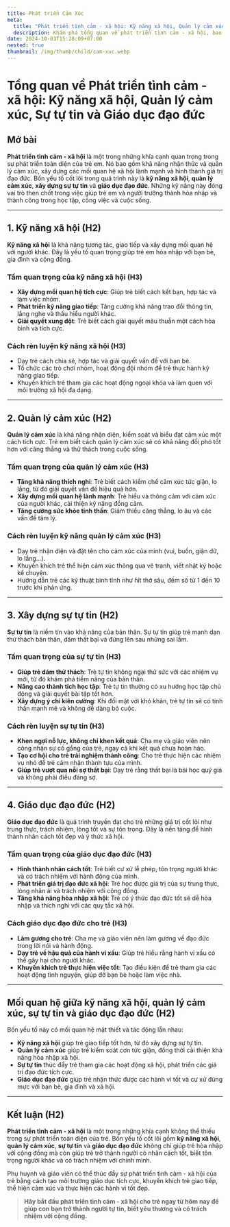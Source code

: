 ```yaml
---
title: Phát triển Cảm Xúc
meta:
  title: "Phát triển tình cảm - xã hội: Kỹ năng xã hội, Quản lý cảm xúc, Sự tự tin và Giáo dục đạo đức"
  description: Khám phá tổng quan về phát triển tình cảm - xã hội, bao gồm kỹ năng xã hội, quản lý cảm xúc, xây dựng sự tự tin và giáo dục đạo đức cho trẻ em và người trưởng thành.
date: 2024-10-03T15:28:09+07:00
nested: true
thumbnail: /img/thumb/child/cam-xuc.webp
---
```


# **Tổng quan về Phát triển tình cảm - xã hội: Kỹ năng xã hội, Quản lý cảm xúc, Sự tự tin và Giáo dục đạo đức**

## **Mở bài**
**Phát triển tình cảm - xã hội** là một trong những khía cạnh quan trọng trong sự phát triển toàn diện của trẻ em. Nó bao gồm khả năng nhận thức và quản lý cảm xúc, xây dựng các mối quan hệ xã hội lành mạnh và hình thành giá trị đạo đức. Bốn yếu tố cốt lõi trong quá trình này là **kỹ năng xã hội**, **quản lý cảm xúc**, **xây dựng sự tự tin** và **giáo dục đạo đức**. Những kỹ năng này đóng vai trò then chốt trong việc giúp trẻ em và người trưởng thành hòa nhập và thành công trong học tập, công việc và cuộc sống.  

---

## **1. Kỹ năng xã hội (H2)**
**Kỹ năng xã hội** là khả năng tương tác, giao tiếp và xây dựng mối quan hệ với người khác. Đây là yếu tố quan trọng giúp trẻ em hòa nhập với bạn bè, gia đình và cộng đồng.  

### **Tầm quan trọng của kỹ năng xã hội (H3)**
- **Xây dựng mối quan hệ tích cực**: Giúp trẻ biết cách kết bạn, hợp tác và làm việc nhóm.  
- **Phát triển kỹ năng giao tiếp**: Tăng cường khả năng trao đổi thông tin, lắng nghe và thấu hiểu người khác.  
- **Giải quyết xung đột**: Trẻ biết cách giải quyết mâu thuẫn một cách hòa bình và tích cực.  

### **Cách rèn luyện kỹ năng xã hội (H3)**
- Dạy trẻ cách chia sẻ, hợp tác và giải quyết vấn đề với bạn bè.  
- Tổ chức các trò chơi nhóm, hoạt động đội nhóm để trẻ thực hành kỹ năng giao tiếp.  
- Khuyến khích trẻ tham gia các hoạt động ngoại khóa và làm quen với môi trường xã hội đa dạng.  

---

## **2. Quản lý cảm xúc (H2)**
**Quản lý cảm xúc** là khả năng nhận diện, kiểm soát và biểu đạt cảm xúc một cách tích cực. Trẻ em biết cách quản lý cảm xúc sẽ có khả năng đối phó tốt hơn với căng thẳng và thử thách trong cuộc sống.  

### **Tầm quan trọng của quản lý cảm xúc (H3)**
- **Tăng khả năng thích nghi**: Trẻ biết cách kiềm chế cảm xúc tức giận, lo lắng, từ đó giải quyết vấn đề hiệu quả hơn.  
- **Xây dựng mối quan hệ lành mạnh**: Trẻ hiểu và thông cảm với cảm xúc của người khác, cải thiện kỹ năng đồng cảm.  
- **Tăng cường sức khỏe tinh thần**: Giảm thiểu căng thẳng, lo âu và các vấn đề tâm lý.  

### **Cách rèn luyện kỹ năng quản lý cảm xúc (H3)**
- Dạy trẻ nhận diện và đặt tên cho cảm xúc của mình (vui, buồn, giận dữ, lo lắng…).  
- Khuyến khích trẻ thể hiện cảm xúc thông qua vẽ tranh, viết nhật ký hoặc kể chuyện.  
- Hướng dẫn trẻ các kỹ thuật bình tĩnh như hít thở sâu, đếm số từ 1 đến 10 trước khi phản ứng.  

---

## **3. Xây dựng sự tự tin (H2)**
**Sự tự tin** là niềm tin vào khả năng của bản thân. Sự tự tin giúp trẻ mạnh dạn thử thách bản thân, dám thất bại và đứng lên sau những sai lầm.  

### **Tầm quan trọng của sự tự tin (H3)**
- **Giúp trẻ dám thử thách**: Trẻ tự tin không ngại thử sức với các nhiệm vụ mới, từ đó khám phá tiềm năng của bản thân.  
- **Nâng cao thành tích học tập**: Trẻ tự tin thường có xu hướng học tập chủ động và giải quyết bài tập tốt hơn.  
- **Xây dựng ý chí kiên cường**: Khi đối mặt với khó khăn, trẻ tự tin sẽ có tinh thần mạnh mẽ và không dễ dàng bỏ cuộc.  

### **Cách rèn luyện sự tự tin (H3)**
- **Khen ngợi nỗ lực, không chỉ khen kết quả**: Cha mẹ và giáo viên nên công nhận sự cố gắng của trẻ, ngay cả khi kết quả chưa hoàn hảo.  
- **Tạo cơ hội cho trẻ trải nghiệm thành công**: Cho trẻ thực hiện các nhiệm vụ nhỏ để trẻ cảm nhận thành tựu của mình.  
- **Giúp trẻ vượt qua nỗi sợ thất bại**: Dạy trẻ rằng thất bại là bài học quý giá và không phải điều đáng sợ.  

---

## **4. Giáo dục đạo đức (H2)**
**Giáo dục đạo đức** là quá trình truyền đạt cho trẻ những giá trị cốt lõi như trung thực, trách nhiệm, lòng tốt và sự tôn trọng. Đây là nền tảng để hình thành nhân cách tốt đẹp và ý thức xã hội.  

### **Tầm quan trọng của giáo dục đạo đức (H3)**
- **Hình thành nhân cách tốt**: Trẻ biết cư xử lễ phép, tôn trọng người khác và có trách nhiệm với hành động của mình.  
- **Phát triển giá trị đạo đức xã hội**: Trẻ học được giá trị của sự trung thực, lòng nhân ái và trách nhiệm với cộng đồng.  
- **Tăng khả năng hòa nhập xã hội**: Trẻ có ý thức đạo đức tốt sẽ dễ hòa nhập và thích nghi với các quy tắc xã hội.  

### **Cách giáo dục đạo đức cho trẻ (H3)**
- **Làm gương cho trẻ**: Cha mẹ và giáo viên nên làm gương về đạo đức trong lời nói và hành động.  
- **Dạy trẻ về hậu quả của hành vi xấu**: Giúp trẻ hiểu rằng hành vi xấu có thể gây hại cho người khác.  
- **Khuyến khích trẻ thực hiện việc tốt**: Tạo điều kiện để trẻ tham gia các hoạt động tình nguyện, giúp đỡ bạn bè hoặc làm việc nhà.  

---

## **Mối quan hệ giữa kỹ năng xã hội, quản lý cảm xúc, sự tự tin và giáo dục đạo đức (H2)**
Bốn yếu tố này có mối quan hệ mật thiết và tác động lẫn nhau:  
- **Kỹ năng xã hội** giúp trẻ giao tiếp tốt hơn, từ đó xây dựng sự tự tin.  
- **Quản lý cảm xúc** giúp trẻ kiểm soát cơn tức giận, đồng thời cải thiện khả năng hòa nhập xã hội.  
- **Sự tự tin** thúc đẩy trẻ tham gia các hoạt động xã hội, phát triển các giá trị đạo đức tích cực.  
- **Giáo dục đạo đức** giúp trẻ nhận thức được các hành vi tốt và cư xử đúng mực với bạn bè, gia đình và xã hội.  

---

## **Kết luận (H2)**
**Phát triển tình cảm - xã hội** là một trong những khía cạnh không thể thiếu trong sự phát triển toàn diện của trẻ. Bốn yếu tố cốt lõi gồm **kỹ năng xã hội**, **quản lý cảm xúc**, **sự tự tin** và **giáo dục đạo đức** không chỉ giúp trẻ hòa nhập với cộng đồng mà còn giúp trẻ trở thành người có nhân cách tốt, biết tôn trọng người khác và có trách nhiệm với chính mình.  

Phụ huynh và giáo viên có thể thúc đẩy sự phát triển tình cảm - xã hội của trẻ bằng cách tạo môi trường giáo dục tích cực, khuyến khích trẻ giao tiếp, thể hiện cảm xúc và thực hiện các hành vi tốt đẹp.  

> **Hãy bắt đầu phát triển tình cảm - xã hội cho trẻ ngay từ hôm nay để giúp con bạn trở thành người tự tin, biết yêu thương và có trách nhiệm với cộng đồng.**
